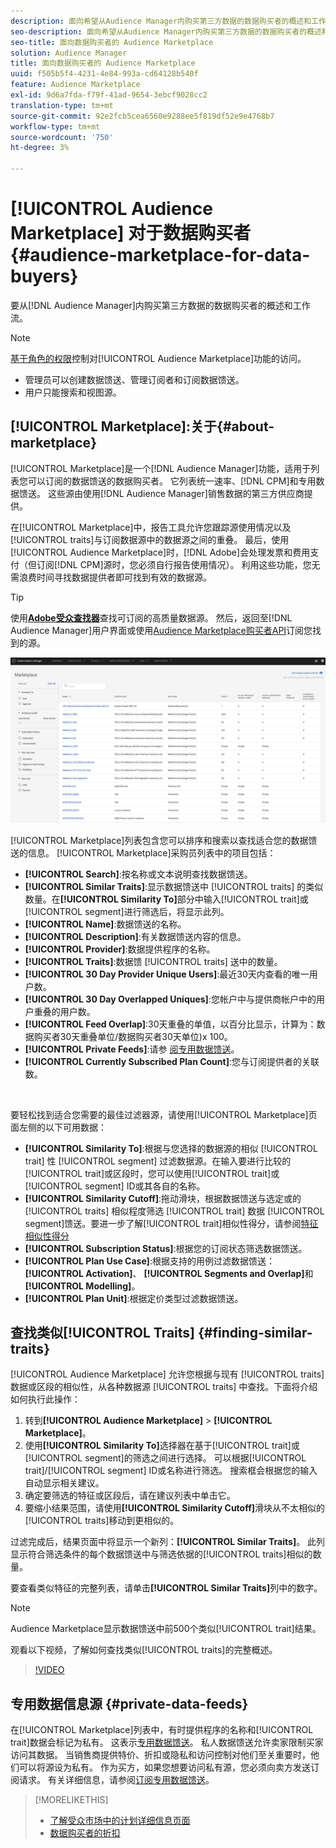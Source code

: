 ```yaml
---
description: 面向希望从Audience Manager内购买第三方数据的数据购买者的概述和工作流
seo-description: 面向希望从Audience Manager内购买第三方数据的数据购买者的概述和工作流
seo-title: 面向数据购买者的 Audience Marketplace
solution: Audience Manager
title: 面向数据购买者的 Audience Marketplace
uuid: f505b5f4-4231-4e84-993a-cd64128b540f
feature: Audience Marketplace
exl-id: 9d6a7fda-f79f-41ad-9654-3ebcf9028cc2
translation-type: tm+mt
source-git-commit: 92e2fcb5cea6560e9288ee5f819df52e9e4768b7
workflow-type: tm+mt
source-wordcount: '750'
ht-degree: 3%

---
```


# [!UICONTROL Audience Marketplace] 对于数据购买者  {#audience-marketplace-for-data-buyers}

要从[!DNL Audience Manager]内购买第三方数据的数据购买者的概述和工作流。

>[!NOTE]
>[基于角色的权限](../../../reporting/reports-dashboard.md)控制对[!UICONTROL Audience Marketplace]功能的访问。
>
>* 管理员可以创建数据馈送、管理订阅者和订阅数据馈送。
>* 用户只能搜索和视图源。


## [!UICONTROL Marketplace]:关于{#about-marketplace}

[!UICONTROL Marketplace]是一个[!DNL Audience Manager]功能，适用于列表您可以订阅的数据馈送的数据购买者。 它列表统一速率、[!DNL CPM]和专用数据馈送。 这些源由使用[!DNL Audience Manager]销售数据的第三方供应商提供。

在[!UICONTROL Marketplace]中，报告工具允许您跟踪源使用情况以及[!UICONTROL traits]与订阅数据源中的数据源之间的重叠。 最后，使用[!UICONTROL Audience Marketplace]时，[!DNL Adobe]会处理发票和费用支付（但订阅[!DNL CPM]源时，您必须自行报告使用情况）。 利用这些功能，您无需浪费时间寻找数据提供者即可找到有效的数据源。

>[!TIP]
>
>使用&#x200B;**[Adobe受众查找器](https://www.adobe-audience-finder.com/)**&#x200B;查找可订阅的高质量数据源。 然后，返回至[!DNL Audience Manager]用户界面或使用[Audience Marketplace购买者API](https://bank.demdex.com/portal/swagger/index.html#/Audience_Marketplace_Buyer_API)订阅您找到的源。

![buyer-marketplace-overview](assets/buyer-marketplace-overview.png)

[!UICONTROL Marketplace]列表包含您可以排序和搜索以查找适合您的数据馈送的信息。 [!UICONTROL Marketplace]采购员列表中的项目包括：

* **[!UICONTROL Search]**:按名称或文本说明查找数据馈送。
* **[!UICONTROL Similar Traits]**:显示数据馈送中 [!UICONTROL traits] 的类似数量。在&#x200B;**[!UICONTROL Similarity To]**&#x200B;部分中输入[!UICONTROL trait]或[!UICONTROL segment]进行筛选后，将显示此列。
* **[!UICONTROL Name]**:数据馈送的名称。
* **[!UICONTROL Description]**:有关数据馈送内容的信息。
* **[!UICONTROL Provider]**:数据提供程序的名称。
* **[!UICONTROL Traits]**:数据馈 [!UICONTROL traits] 送中的数量。
* **[!UICONTROL 30 Day Provider Unique Users]**:最近30天内查看的唯一用户数。
* **[!UICONTROL 30 Day Overlapped Uniques]**:您帐户中与提供商帐户中的用户重叠的用户数。
* **[!UICONTROL Feed Overlap]**:30天重叠的单值，以百分比显示，计算为：数据购买者30天重叠单位/数据购买者30天单位)x 100。
* **[!UICONTROL Private Feeds]**:请参 [阅专用数据馈送](../../../features/audience-marketplace/marketplace-private-feeds.md)。
* **[!UICONTROL Currently Subscribed Plan Count]**:您与订阅提供者的关联数。

 

要轻松找到适合您需要的最佳过滤器源，请使用[!UICONTROL Marketplace]页面左侧的以下可用数据：

* **[!UICONTROL Similarity To]**:根据与您选择的数据源的相似 [!UICONTROL trait] 性 [!UICONTROL segment] 过滤数据源。在输入要进行比较的[!UICONTROL trait]或区段时，您可以使用[!UICONTROL trait]或[!UICONTROL segment] ID或其各自的名称。
* **[!UICONTROL Similarity Cutoff]**:拖动滑块，根据数据馈送与选定或的 [!UICONTROL traits] 相似程度筛选 [!UICONTROL trait] 数据 [!UICONTROL segment]馈送。要进一步了解[!UICONTROL trait]相似性得分，请参阅[特征相似性得分](../../segments/trait-recommendations.md#trait-similarity-score)
* **[!UICONTROL Subscription Status]**:根据您的订阅状态筛选数据馈送。
* **[!UICONTROL Plan Use Case]**:根据支持的用例过滤数据馈送： **[!UICONTROL Activation]**、 **[!UICONTROL Segments and Overlap]**&#x200B;和 **[!UICONTROL Modelling]**。
* **[!UICONTROL Plan Unit]**:根据定价类型过滤数据馈送。

## 查找类似[!UICONTROL Traits] {#finding-similar-traits}

[!UICONTROL Audience Marketplace] 允许您根据与现有 [!UICONTROL traits] 数据或区段的相似性，从各种数据源 [!UICONTROL traits] 中查找。下面将介绍如何执行此操作：

1. 转到&#x200B;**[!UICONTROL Audience Marketplace]** > **[!UICONTROL Marketplace]**。
2. 使用&#x200B;**[!UICONTROL Similarity To]**&#x200B;选择器在基于[!UICONTROL trait]或[!UICONTROL segment]的筛选之间进行选择。 可以根据[!UICONTROL trait]/[!UICONTROL segment] ID或名称进行筛选。 搜索框会根据您的输入自动显示相关建议。
3. 确定要筛选的特征或区段后，请在建议列表中单击它。
4. 要缩小结果范围，请使用&#x200B;**[!UICONTROL Similarity Cutoff]**&#x200B;滑块从不太相似的[!UICONTROL traits]移动到更相似的。

过滤完成后，结果页面中将显示一个新列：**[!UICONTROL Similar Traits]**。 此列显示符合筛选条件的每个数据馈送中与筛选依据的[!UICONTROL traits]相似的数量。

要查看类似特征的完整列表，请单击&#x200B;**[!UICONTROL Similar Traits]**&#x200B;列中的数字。

>[!NOTE]
>
> Audience Marketplace显示数据馈送中前500个类似[!UICONTROL trait]结果。

观看以下视频，了解如何查找类似[!UICONTROL traits]的完整概述。

>[!VIDEO](https://video.tv.adobe.com/v/29370/)

## 专用数据信息源 {#private-data-feeds}

在[!UICONTROL Marketplace]列表中，有时提供程序的名称和[!UICONTROL trait]数据会标记为私有。 这表示[专用数据馈送](../../../features/audience-marketplace/marketplace-private-feeds.md)。 私人数据馈送允许卖家限制买家访问其数据。 当销售商提供特价、折扣或隐私和访问控制对他们至关重要时，他们可以将源设为私有。 作为买方，如果您想要访问私有源，您必须向卖方发送订阅请求。 有关详细信息，请参阅[订阅专用数据馈送](../../../features/audience-marketplace/marketplace-data-buyers/marketplace-manage-subscriptions.md#subscript-private-data-feed)。

>[!MORELIKETHIS]
>
>* [了解受众市场中的计划详细信息页面](../../../features/audience-marketplace/marketplace-data-buyers/marketplace-manage-subscriptions.md#marketplace-buyer-details)
>* [数据购买者的折扣](../../../features/audience-marketplace/marketplace-data-buyers/marketplace-manage-subscriptions.md#buyer-discount)

